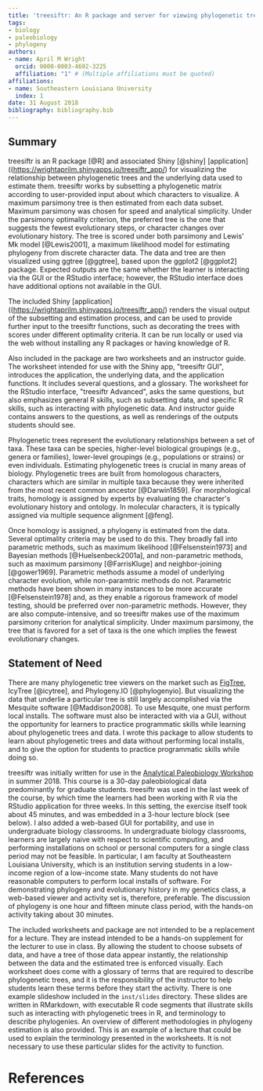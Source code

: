 ```yaml
---
title: 'treesiftr: An R package and server for viewing phylogenetic trees and data'
tags:
- biology
- paleobiology
- phylogeny
authors:
- name: April M Wright
  orcid: 0000-0003-4692-3225
  affiliation: "1" # (Multiple affiliations must be quoted)
affiliations:
- name: Southeastern Louisiana University
  index: 1
date: 31 August 2018
bibliography: bibliography.bib
---
```


## Summary

treesiftr is an R package [@R] and associated Shiny [@shiny] [application]((https://wrightaprilm.shinyapps.io/treesiftr_app/) for visualizing the relationship between phylogenetic trees and the underlying data used to estimate them. treesiftr works by subsetting a phylogenetic matrix according to user-provided input about
which characters to visualize. A maximum parsimony tree is then estimated from each data subset. Maximum parsimony was chosen for speed and analytical simplicity. Under the parsimony optimality criterion, the preferred tree is the one that suggests the fewest evolutionary steps, or character changes over evolutionary history. The tree is scored under both parsimony and  Lewis' Mk model [@Lewis2001], a maximum likelihood model for estimating phylogeny from 
discrete character data. The data and tree are then visualized using ggtree [@ggtree], based upon the ggplot2 [@ggplot2] package. Expected outputs are the same whether the learner is interacting via the GUI or the RStudio interface; however, the RStudio interface does have additional options not available in the GUI. 

The included Shiny [application]((https://wrightaprilm.shinyapps.io/treesiftr_app/) renders the visual output of the subsetting and estimation process, and can be used to provide further input to the treesiftr functions, such as decorating the trees with scores under different optimality criteria. It can be run locally or used via the web without installing any R packages or having knowledge of R.

Also included in the package are two worksheets and an instructor guide. The worksheet intended for use with the Shiny app, "treesiftr GUI", introduces the application, the underlying data, and the application functions. It includes several questions, and a glossary. The worksheet for the RStudio interface, "treesiftr Advanced", asks the same questions, but also emphasizes general R skills, such as subsetting data, and specific R skills, such as interacting with phylogenetic data. And instructor guide contains answers to the questions, as well as renderings of the outputs students should see.

Phylogenetic trees represent the evolutionary relationships between a set of taxa. These taxa can be species, higher-level biological groupings (e.g., genera or families), lower-level groupings (e.g., populations or strains) or even individuals. Estimating phylogenetic trees is crucial in many areas of biology. Phylogenetic trees are built from homologous characters, characters which are similar in multiple taxa because they were inherited from the most recent common ancestor [@Darwin1859]. For morphological traits, homology is assigned by experts by evaluating the character's evolutionary history and ontology. In molecular characters, it is typically assigned via multiple sequence alignment [@feng].

Once homology is assigned, a phylogeny is estimated from the data. Several optimality criteria may be used to do this. They broadly fall into parametric methods, such as maximum likelihood [@Felsenstein1973] and Bayesian methods [@Huelsenbeck2001a], and non-parametric methods, such as maximum parsimony [@FarrisKluge] and neighbor-joining [@gower1969]. Parametric methods assume a model of underlying character evolution, while non-paramtric methods do not. Parametric methods have been shown in many instances to be more accurate [@Felsenstein1978] and, as they enable a rigorous framework of model testing, should be preferred over non-parametric methods. However, they are also compute-intensive, and so treesiftr makes use of the maximum parsimony criterion for analytical simplicity. Under maximum parsimony, the tree that is favored for a set of taxa is the one which implies the fewest evolutionary changes.


## Statement of Need

There are many  phylogenetic tree viewers on the market such as [FigTree](http://tree.bio.ed.ac.uk/software/figtree/),
IcyTree [@icytree], and Phylogeny.IO [@phylogenyio]. But visualizing the data that underlie a particular tree is still largely accomplished via the Mesquite software [@Maddison2008]. To use Mesquite, one must perform local installs. The software must also be interacted with via a GUI, without the opportunity for learners to practice programmatic skills while learning about phylogenetic trees and data. I wrote this package to allow students to learn about phylogenetic trees and data without performing local installs, and to give the option for students to practice programmatic skills while doing so. 

treesiftr was initially written for use in the [Analytical Paleobiology Workshop](http://www.analytical.palaeobiology.de/) in summer 2018.
This course is a 30-day paleobiological data predominantly for graduate students. treesiftr was used in the last week of the course,
by which time the learners had been working with R via the RStudio application for three weeks. In this setting, the exercise 
itself took about 45 minutes, and was embedded in a 3-hour lecture block (see below). I also added a web-based GUI for portability, and use in undergraduate biology classrooms. In undergraduate biology classrooms, learners are largely naive with respect to scientific computing, and performing installations on school or personal computers for a single class period may not be feasible. In  particular, I am faculty at Southeastern Louisiana University, which 
 is an institution serving students in a low-income region of a low-income state. Many students do not have reasonable 
computers to perform local installs of software. For demonstrating phylogeny and evolutionary history in my genetics class, a web-based viewer and activity set is, therefore, preferable. 
The discussion of phylogeny is one hour and fifteen minute class period, with the hands-on activity taking about 30 minutes.

The included worksheets and package are not intended to be a replacement for a lecture. They are
instead intended to be a hands-on supplement for the lecturer to use in class. By allowing the student
to choose subsets of data, and have a tree of those data appear instantly, the relationship between
the data and the estimated tree is enforced visually. Each worksheet does come with a
glossary of terms that are required to describe phylogenetic trees, and it is the responsibility
of the instructor to help students learn these terms before they start the activity. There is one example
slideshow included in the `inst/slides` directory. These slides are written in RMarkdown,
with executable R code segments that illustrate skills such as interacting with phylogenetic trees
in R, and terminology to describe phylogenies. An overview of different methodologies in
phylogeny estimation is also provided. This is an example of a lecture that could be used to explain the 
terminology presented in the worksheets. It is not necessary to use these particular slides
for the activity to function.

# References